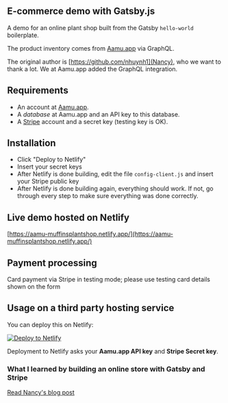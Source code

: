 ## E-commerce demo with Gatsby.js
A demo for an online plant shop built from the Gatsby `hello-world` boilerplate.

The product inventory comes from [Aamu.app](Aamu.app) via GraphQL.

The original author is [https://github.com/nhuynh1](Nancy), who we want to thank a lot. We at Aamu.app added the GraphQL integration.

## Requirements

- An account at [Aamu.app](Aamu.app).
- A *database* at Aamu.app and an API key to this database.
- A [Stripe](https://stripe.com/) account and a secret key (testing key is OK).

## Installation

- Click "Deploy to Netlify"
- Insert your secret keys
- After Netlify is done building, edit the file `config-client.js` and insert your Stripe public key
- After Netlify is done building again, everything should work. If not, go through every step to make sure everything was done correctly.

## Live demo hosted on Netlify
[https://aamu-muffinsplantshop.netlify.app/](https://aamu-muffinsplantshop.netlify.app/)

## Payment processing
Card payment via Stripe in testing mode; please use testing card details shown on the form

## Usage on a third party hosting service

You can deploy this on Netlify: 

[![Deploy to Netlify](https://www.netlify.com/img/deploy/button.svg)](https://app.netlify.com/start/deploy?repository=https://github.com/AamuApp/muffinsplantshop)

Deployment to Netlify asks your **Aamu.app API key** and **Stripe Secret key**.

### What I learned by building an online store with Gatsby and Stripe
[Read Nancy's blog post](https://dev.to/nhuynh1/five-things-i-learned-by-building-my-own-shopping-cart-and-checkout-with-gatsby-and-stripe-273k)
